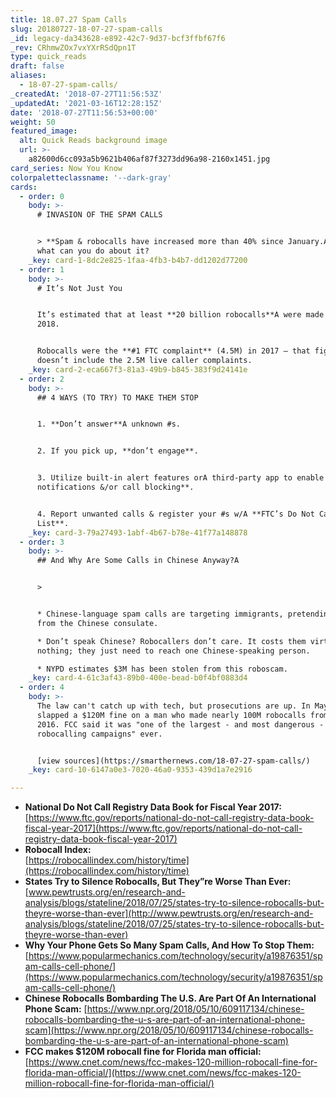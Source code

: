 ```yaml
---
title: 18.07.27 Spam Calls
slug: 20180727-18-07-27-spam-calls
_id: legacy-da343628-e892-42c7-9d37-bcf3ffbf67f6
_rev: CRhmwZOx7vxYXrRSdQpn1T
type: quick_reads
draft: false
aliases:
  - 18-07-27-spam-calls/
_createdAt: '2018-07-27T11:56:53Z'
_updatedAt: '2021-03-16T12:28:15Z'
date: '2018-07-27T11:56:53+00:00'
weight: 50
featured_image:
  alt: Quick Reads background image
  url: >-
    a82600d6cc093a5b9621b406af87f3273dd96a98-2160x1451.jpg
card_series: Now You Know
colorpaletteclassname: '--dark-gray'
cards:
  - order: 0
    body: >-
      # INVASION OF THE SPAM CALLS


      > **Spam & robocalls have increased more than 40% since January.A** Why &
      what can you do about it?
    _key: card-1-8dc2e825-1faa-4fb3-b4b7-dd1202d77200
  - order: 1
    body: >-
      # It’s Not Just You


      It’s estimated that at least **20 billion robocalls**A were made so far in
      2018.


      Robocalls were the **#1 FTC complaint** (4.5M) in 2017 – that figure
      doesn’t include the 2.5M live caller complaints.
    _key: card-2-eca667f3-81a3-49b9-b845-383f9d24141e
  - order: 2
    body: >-
      ## 4 WAYS (TO TRY) TO MAKE THEM STOP


      1. **Don’t answer**A unknown #s.


      2. If you pick up, **don’t engage**.


      3. Utilize built-in alert features orA third-party app to enable **spam
      notifications &/or call blocking**.


      4. Report unwanted calls & register your #s w/A **FTC’s Do Not Call
      List**.
    _key: card-3-79a27493-1abf-4b67-b78e-41f77a148878
  - order: 3
    body: >-
      ## And Why Are Some Calls in Chinese Anyway?A


      > 


      * Chinese-language spam calls are targeting immigrants, pretending to be
      from the Chinese consulate.

      * Don’t speak Chinese? Robocallers don’t care. It costs them virtually
      nothing; they just need to reach one Chinese-speaking person.

      * NYPD estimates $3M has been stolen from this roboscam.
    _key: card-4-61c3af43-89b0-400e-bead-b0f4bf0883d4
  - order: 4
    body: >-
      The law can't catch up with tech, but prosecutions are up. In May, the FCC
      slapped a $120M fine on a man who made nearly 100M robocalls from 2015 -
      2016. FCC said it was "one of the largest - and most dangerous - illegal
      robocalling campaigns" ever.


      [view sources](https://smarthernews.com/18-07-27-spam-calls/)
    _key: card-10-6147a0e3-7020-46a0-9353-439d1a7e2916

---
```

* **National Do Not Call Registry Data Book for Fiscal Year 2017:**  
[https://www.ftc.gov/reports/national-do-not-call-registry-data-book-fiscal-year-2017](https://www.ftc.gov/reports/national-do-not-call-registry-data-book-fiscal-year-2017)
* **Robocall Index:**  
[https://robocallindex.com/history/time](https://robocallindex.com/history/time)
* **States Try to Silence Robocalls, But They”re Worse Than Ever:**  
[www.pewtrusts.org/en/research-and-analysis/blogs/stateline/2018/07/25/states-try-to-silence-robocalls-but-theyre-worse-than-ever](http://www.pewtrusts.org/en/research-and-analysis/blogs/stateline/2018/07/25/states-try-to-silence-robocalls-but-theyre-worse-than-ever)
* **Why Your Phone Gets So Many Spam Calls, And How To Stop Them:**  
[https://www.popularmechanics.com/technology/security/a19876351/spam-calls-cell-phone/](https://www.popularmechanics.com/technology/security/a19876351/spam-calls-cell-phone/)
* **Chinese Robocalls Bombarding The U.S. Are Part Of An International Phone Scam:** [https://www.npr.org/2018/05/10/609117134/chinese-robocalls-bombarding-the-u-s-are-part-of-an-international-phone-scam](https://www.npr.org/2018/05/10/609117134/chinese-robocalls-bombarding-the-u-s-are-part-of-an-international-phone-scam)
* **FCC makes $120M robocall fine for Florida man official:**  
[https://www.cnet.com/news/fcc-makes-120-million-robocall-fine-for-florida-man-official/](https://www.cnet.com/news/fcc-makes-120-million-robocall-fine-for-florida-man-official/)